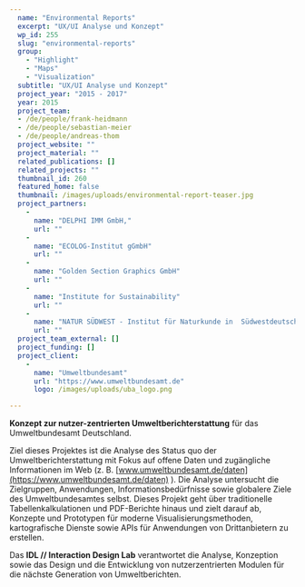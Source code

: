 ```yaml
---
  name: "Environmental Reports"
  excerpt: "UX/UI Analyse und Konzept"
  wp_id: 255
  slug: "environmental-reports"
  group: 
    - "Highlight"
    - "Maps"
    - "Visualization"
  subtitle: "UX/UI Analyse und Konzept"
  project_year: "2015 - 2017"
  year: 2015
  project_team:
  - /de/people/frank-heidmann
  - /de/people/sebastian-meier
  - /de/people/andreas-thom
  project_website: ""
  project_material: ""
  related_publications: []
  related_projects: ""
  thumbnail_id: 260
  featured_home: false
  thumbnail: /images/uploads/environmental-report-teaser.jpg
  project_partners: 
    - 
      name: "DELPHI IMM GmbH,"
      url: ""
    - 
      name: "ECOLOG-Institut gGmbH"
      url: ""
    - 
      name: "Golden Section Graphics GmbH"
      url: ""
    - 
      name: "Institute for Sustainability"
      url: ""
    - 
      name: "NATUR SÜDWEST - Institut für Naturkunde in  Südwestdeutschland"
      url: ""
  project_team_external: []
  project_funding: []
  project_client: 
    - 
      name: "Umweltbundesamt"
      url: "https://www.umweltbundesamt.de"
      logo: /images/uploads/uba_logo.png

---
```

**Konzept zur nutzer-zentrierten Umweltberichterstattung** für das Umweltbundesamt Deutschland.

Ziel dieses Projektes ist die Analyse des Status quo der Umweltberichterstattung mit Fokus auf offene Daten und zugängliche Informationen im Web (z. B. [www.umweltbundesamt.de/daten](https://www.umweltbundesamt.de/daten) ). Die Analyse untersucht die Zielgruppen, Anwendungen, Informationsbedürfnisse sowie globalere Ziele des Umweltbundesamtes selbst. Dieses Projekt geht über traditionelle Tabellenkalkulationen und PDF-Berichte hinaus und zielt darauf ab, Konzepte und Prototypen für moderne Visualisierungsmethoden, kartografische Dienste sowie APIs für Anwendungen von Drittanbietern zu erstellen.

Das **IDL // Interaction Design Lab** verantwortet die Analyse, Konzeption sowie das Design und die Entwicklung von nutzerzentrierten Modulen für die nächste Generation von Umweltberichten.